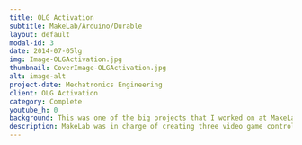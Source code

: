 ```yaml
---
title: OLG Activation
subtitle: MakeLab/Arduino/Durable 
layout: default
modal-id: 3
date: 2014-07-05lg
img: Image-OLGActivation.jpg
thumbnail: CoverImage-OLGActivation.jpg
alt: image-alt
project-date: Mechatronics Engineering
client: OLG Activation
category: Complete
youtube_h: 0
background: This was one of the big projects that I worked on at MakeLab. OLG wanted an activation trailer that has three physical video games for the PanAm Games. The trailer traveled all over Ontario for 2 months and thousands of people experienced the game.
description: MakeLab was in charge of creating three video game controllers. The three games were Relay, Kayak, and a Hand Cycle. I started halfway through the project timeline, so I was mainly working on the sensor embedding to the physical parts and interfacing with a PC to send keyboard commands. We used various sensors such as pressure pads, Piezo sensors, reed switches and gyroscopes to make custom game controllers. Individual game controllers were connected to data acquisition boards (Arduino based boards) and sent keyboard presses to the PC as a HID device. It was a fun project and the main challenges were to create a unique solution that is intuitive and extremely durable. I never worked on a piece of publicly used technology before and I learnt a lot about engineering design choices on how to make things durable, because if there are (roughly) 5000 random people using this for a game and they are excited, I guarantee you that they will try to break it! 
---
```

